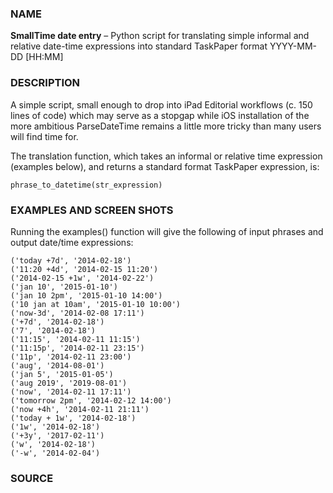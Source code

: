 ### NAME

**SmallTime date entry** – Python script for translating simple informal and relative date-time expressions into standard TaskPaper format YYYY-MM-DD [HH:MM]

### DESCRIPTION 

A simple script, small enough to drop into iPad Editorial workflows (c. 150 lines of code) which may serve as a stopgap while iOS installation of the more ambitious ParseDateTime remains a little more tricky than many users will find time for.

The translation function, which takes an informal or relative time expression (examples below), and returns a standard format TaskPaper expression, is:

    phrase_to_datetime(str_expression)


### EXAMPLES AND SCREEN SHOTS

Running the examples() function will give the following of input phrases and output date/time expressions:

    ('today +7d', '2014-02-18')
    ('11:20 +4d', '2014-02-15 11:20')
    ('2014-02-15 +1w', '2014-02-22')
    ('jan 10', '2015-01-10')
    ('jan 10 2pm', '2015-01-10 14:00')
    ('10 jan at 10am', '2015-01-10 10:00')
    ('now-3d', '2014-02-08 17:11')
    ('+7d', '2014-02-18')
    ('7', '2014-02-18')
    ('11:15', '2014-02-11 11:15')
    ('11:15p', '2014-02-11 23:15')
    ('11p', '2014-02-11 23:00')
    ('aug', '2014-08-01')
    ('jan 5', '2015-01-05')
    ('aug 2019', '2019-08-01')
    ('now', '2014-02-11 17:11')
    ('tomorrow 2pm', '2014-02-12 14:00')
    ('now +4h', '2014-02-11 21:11')
    ('today + 1w', '2014-02-18')
    ('1w', '2014-02-18')
    ('+3y', '2017-02-11')
    ('w', '2014-02-18')
    ('-w', '2014-02-04')


### SOURCE



